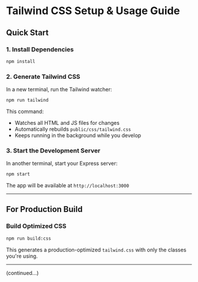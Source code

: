 # Tailwind CSS Setup & Usage Guide

## Quick Start

### 1. Install Dependencies
```bash
npm install
```

### 2. Generate Tailwind CSS
In a new terminal, run the Tailwind watcher:
```bash
npm run tailwind
```

This command:
- Watches all HTML and JS files for changes
- Automatically rebuilds `public/css/tailwind.css`
- Keeps running in the background while you develop

### 3. Start the Development Server
In another terminal, start your Express server:
```bash
npm start
```

The app will be available at `http://localhost:3000`

---

## For Production Build

### Build Optimized CSS
```bash
npm run build:css
```

This generates a production-optimized `tailwind.css` with only the classes you're using.

---

(continued...)

